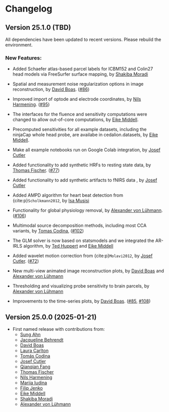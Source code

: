 # Changelog

## Version 25.1.0 (TBD)

All dependencies have been updated to recent versions. Please rebuild the environment.

### New Features:

- Added Schaefer atlas-based parcel labels for ICBM152 and Colin27 head models via FreeSurfer surface mapping, by [Shakiba Moradi](https://github.com/shakiba93)
- Spatial and measurement noise regularization options in image reconstruction,  by [David Boas](https://github.com/dboas). ([#86](https://github.com/ibs-lab/cedalion/pull/86))
- Improved import of optode and electrode coordinates, by [Nils Harmening](https://github.com/harmening). ([#95](https://github.com/ibs-lab/cedalion/pull/95))
- The interfaces for the fluence and sensitivity computations were changed to allow out-of-core computations, by [Eike Middell](https://github.com/emiddell).
- Precomputed sensitivities for all example datasets, including the ninjaCap whole head probe, are availabe in cedalion.datasets, by [Eike Middell](https://github.com/emiddell).



- Make all example notebooks run on Google Colab integration, by [Josef Cutler](https://github.com/jccutler)

- Added functionality to add synthetic HRFs to resting state data, 
  by [Thomas Fischer](https://github.com/thomasfischer11). ([#77](https://github.com/ibs-lab/cedalion/pull/77))
- Added functionality to add synthetic artifacts to fNIRS data , by [Josef Cutler](https://github.com/jccutler) 

- Added AMPD algorithm for heart beat detection from {cite:p}`Scholkmann2012`, by [Isa Musisi](https://github.com/isamusisi)
- Functionality for global physiology removal, by [Alexander von Lühmann](https://github.com/avolu). ([#106](https://github.com/ibs-lab/cedalion/pull/106))

- Multimodal source decomposition methods, including most CCA variants, by [Tomas Codina](https://github.com/TCodina), ([#102](https://github.com/ibs-lab/cedalion/pull/102))
- The GLM solver is now based on statsmodels and we integrated the AR-IRLS algorithm, by [Ted Huppert](https://github.com/huppertt) and [Eike Middell](https://github.com/emiddell)
- Added wavelet motion correction from {cite:p}`Molavi2012`, by [Josef Cutler](https://github.com/jccutler). ([#72](https://github.com/ibs-lab/cedalion/pull/72))

- New multi-view animated image reconstruction plots, by [David Boas](https://github.com/dboas) and [Alexander von Lühmann](https://github.com/avolu)
- Thresholding and visualizing probe sensitivity to brain parcels, by [Alexander von Lühmann](https://github.com/avolu)
- Improvements to the time-series plots, by [David Boas](https://github.com/dboas). ([#85](https://github.com/ibs-lab/cedalion/pull/85), [#108](https://github.com/ibs-lab/cedalion/pull/108))







## Version 25.0.0 (2025-01-21)

- First named release with contributions from:
    - [Sung Ahn](https://github.com/ahns97)
    - [Jacqueline Behrendt](https://github.com/jackybehrendt12)
    - [David Boas](https://github.com/dboas)
    - [Laura Carlton](https://github.com/lauracarlton)
    - [Tomás Codina](https://github.com/TCodina)
    - [Josef Cutler](https://github.com/jccutler)
    - [Qianqian Fang](https://github.com/fangq)
    - [Thomas Fischer](https://github.com/thomasfischer11)
    - [Nils Harmening](https://github.com/harmening)
    - [Mariia Iudina](https://github.com/mashayu)
    - [Filip Jenko](https://github.com/FilipJenko)
    - [Eike Middell](https://github.com/emiddell)
    - [Shakiba Moradi](https://github.com/shakiba93)
    - [Alexander von Lühmann](https://github.com/avolu)
    
    
    
    
    
    
    
    
    
    
    
